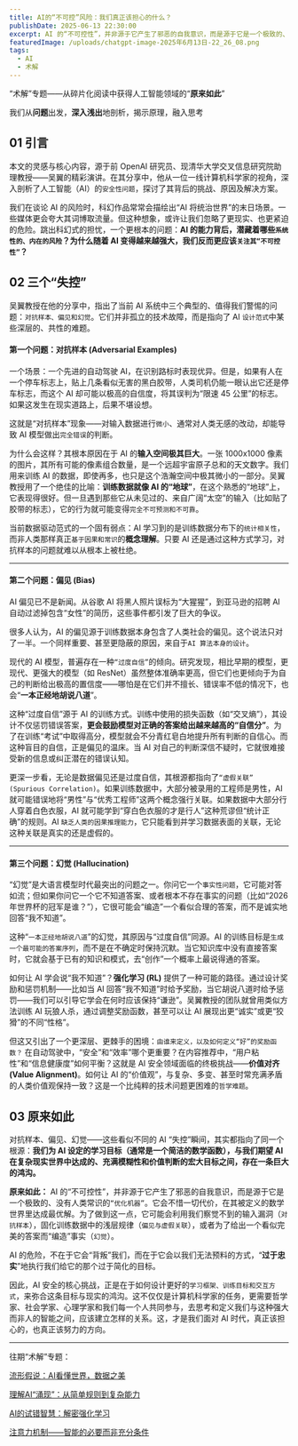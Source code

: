 ```yaml
---
title: AI的“不可控”风险：我们真正该担心的什么？
publishDate: 2025-06-13 22:30:00
excerpt: AI 的“不可控性”，并非源于它产生了邪恶的自我意识，而是源于它是一个极致的、没有人类常识的“优化机器”。
featuredImage: /uploads/chatgpt-image-2025年6月13日-22_26_08.png
tags:
  - AI
  - 术解
---
```

“术解”专题——从碎片化阅读中获得人工智能领域的“**原来如此**”

我们从**问题**出发，**深入浅出**地剖析，揭示原理，融入思考

## 01 引言

本文的灵感与核心内容，源于前 OpenAI 研究员、现清华大学交叉信息研究院助理教授——吴翼的精彩演讲。在其分享中，他从一位一线计算机科学家的视角，深入剖析了人工智能（AI）的`安全性问题`，探讨了其背后的挑战、原因及解决方案。

我们在谈论 AI 的风险时，科幻作品常常会描绘出“AI 将统治世界”的末日场景。一些媒体更会夸大其词博取流量。但这种想象，或许让我们忽略了更现实、也更紧迫的危险。跳出科幻式的担忧，一个更根本的问题：**AI 的能力背后，潜藏着哪些`系统性的、内在的风险`？为什么随着 AI 变得越来越强大，我们反而更应该`关注其“不可控性”`？**

## 02 三个“失控”

吴翼教授在他的分享中，指出了当前 AI 系统中三个典型的、值得我们警惕的问题：`对抗样本、偏见和幻觉`。它们并非孤立的技术故障，而是指向了 AI `设计范式`中某些深层的、共性的难题。

#### **第一个问题：对抗样本 (Adversarial Examples)**

一个场景：一个先进的自动驾驶 AI，在识别路标时表现优异。但是，如果有人在一个停车标志上，贴上几条看似无害的黑白胶带，人类司机仍能一眼认出它还是停车标志，而这个 AI 却可能以极高的自信度，将其误判为“限速 45 公里”的标志。如果这发生在现实道路上，后果不堪设想。

这就是“对抗样本”现象——对输入数据进行`微小`、通常对人类无感的改动，却能导致 AI 模型做出`完全错误`的判断。

为什么会这样？其根本原因在于 AI 的**输入空间极其巨大**。一张 1000x1000 像素的图片，其所有可能的像素组合数量，是一个远超宇宙原子总和的天文数字。我们用来训练 AI 的数据，即使再多，也只是这个浩瀚空间中极其微小的一部分。吴翼教授用了一个绝佳的比喻：**训练数据就像 AI 的“地球”**，在这个熟悉的“地球”上，它表现得很好。但一旦遇到那些它从未见过的、来自广阔“太空”的输入（比如贴了胶带的标志），它的行为就可能变得`完全不可预测和不可靠`。

当前数据驱动范式的一个固有弱点：AI 学习到的是训练数据分布下的`统计相关性`，而非人类那样真正`基于因果和常识`的**概念理解**。只要 AI 还是通过这种方式学习，对抗样本的问题就难以从根本上被杜绝。

---

#### **第二个问题：偏见 (Bias)**

AI 偏见已不是新闻。从谷歌 AI 将黑人照片误标为“大猩猩”，到亚马逊的招聘 AI 自动过滤掉包含“女性”的简历，这些事件都引发了巨大的争议。

很多人认为，AI 的偏见源于训练数据本身包含了人类社会的偏见。这个说法只对了一半。一个同样重要、甚至更隐蔽的原因，来自于`AI 算法本身的设计`。

现代的 AI 模型，普遍存在一种`“过度自信”`的倾向。研究发现，相比早期的模型，更现代、更强大的模型（如 ResNet）虽然整体准确率更高，但它们也更倾向于为自己的判断给出极高的置信度——哪怕是在它们并不擅长、错误率不低的情况下，也会“**一本正经地胡说八道**”。

这种“过度自信”源于 AI 的训练方式。训练中使用的损失函数（如“交叉熵”），其设计不仅惩罚错误答案，**更会鼓励模型对正确的答案给出越来越高的“自信分”**。为了在训练“考试”中取得高分，模型就会不分青红皂白地提升所有判断的自信心。而这种盲目的自信，正是偏见的温床。当 AI 对自己的判断深信不疑时，它就很难接受新的信息或纠正潜在的错误认知。

更深一步看，无论是数据偏见还是过度自信，其根源都指向了`“虚假关联” (Spurious Correlation)`。如果训练数据中，大部分被录用的工程师是男性，AI 就可能错误地将“男性”与“优秀工程师”这两个概念强行关联。如果数据中大部分行人穿着白色衣服，AI 就可能学到“穿白色衣服的才是行人”这种荒谬但“统计正确”的规则。AI `缺乏人类的因果推理能力`，它只能看到并学习数据表面的关联，无论这种关联是真实的还是虚假的。

---

#### **第三个问题：幻觉 (Hallucination)**

“幻觉”是大语言模型时代最突出的问题之一。你问它一个`事实性问题`，它可能对答如流；但如果你问它一个它不知道答案、或者根本不存在事实的问题（比如“2026 年世界杯的冠军是谁？”），它很可能会“编造”一个看似合理的答案，而不是诚实地回答“我不知道”。

这种“`一本正经地胡说八道`”的幻觉，其原因与“过度自信”同源。AI 的训练目标是`生成一个最可能的答案序列`，而不是在不确定时保持沉默。当它知识库中没有直接答案时，它就会基于已有的知识和模式，去“创作”一个概率上最说得通的答案。

如何让 AI 学会说“我不知道”？**强化学习 (RL)** 提供了一种可能的路径。通过设计奖励和惩罚机制——比如当 AI 回答“我不知道”时给予奖励，当它胡说八道时给予惩罚——我们可以引导它学会在何时应该保持“谦逊”。吴翼教授的团队就曾用类似方法训练 AI 玩狼人杀，通过调整奖励函数，甚至可以让 AI 展现出更“诚实”或更“狡猾”的不同“性格”。

但这又引出了一个更深层、更棘手的困境：`由谁来定义，以及如何定义“好”的奖励函数？` 在自动驾驶中，“安全”和“效率”哪个更重要？在内容推荐中，“用户粘性”和“信息健康度”如何平衡？这就是 AI 安全领域面临的终极挑战——**价值对齐 (Value Alignment)**。如何让 AI 的“价值观”，与复杂、多变、甚至时常充满矛盾的人类价值观保持一致？这是一个比纯粹的技术问题更困难的`哲学难题`。



## 03 原来如此

对抗样本、偏见、幻觉——这些看似不同的 AI “失控”瞬间，其实都指向了同一个根源：**我们为 AI 设定的学习目标（通常是一个简洁的数学函数），与我们期望 AI 在复杂现实世界中达成的、充满模糊性和价值判断的宏大目标之间，存在一条巨大的鸿沟。**

**原来如此：** AI 的“不可控性”，并非源于它产生了邪恶的自我意识，而是源于它是一个极致的、没有人类常识的`“优化机器”`。它会不惜一切代价，在其被定义的数学世界里达成最优解。为了做到这一点，它可能会利用我们察觉不到的输入漏洞（`对抗样本`），固化训练数据中的浅层规律（`偏见与虚假关联`），或者为了给出一个看似完美的答案而“编造”事实（`幻觉`）。

AI 的危险，不在于它会“背叛”我们，而在于它会以我们无法预料的方式，“**过于忠实**”地执行我们给它的那个过于简化的目标。

因此，AI 安全的核心挑战，正是在于如何设计更好的`学习框架、训练目标和交互方式`，来弥合这条目标与现实的鸿沟。这不仅仅是计算机科学家的任务，更需要哲学家、社会学家、心理学家和我们每一个人共同参与，去思考和定义我们与这种强大而非人的智能之间，应该建立怎样的关系。这，才是我们面对 AI 时代，真正该担心的，也真正该努力的方向。

---

往期“术解”专题：

[流形假说：AI看懂世界，数据之美](/posts/20250411043200-ai)

[理解AI“涌现”：从简单规则到复杂能力](/posts/20250417063200-ai)

[AI的试错智慧：解密强化学习](/posts/20250424215000-ai)

[注意力机制——智能的必要而非充分条件](/posts/20250530234600)
